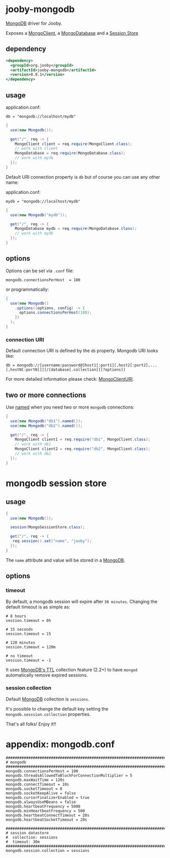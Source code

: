 # jooby-mongodb

[MongoDB](http://mongodb.github.io/mongo-java-driver/) driver for Jooby.

Exposes a [MongoClient](http://api.mongodb.org/java/2.13/com/mongodb/MongoClient.html), a [MongoDatabase](http://api.mongodb.org/java/2.13/com/mongodb/DB.html) and a [Session Store](/apidocs/org/jooby/mongodb/MongoSessionStore.html)

## dependency

```xml
<dependency>
  <groupId>org.jooby</groupId>
  <artifactId>jooby-mongodb</artifactId>
  <version>0.9.1</version>
</dependency>
```

## usage

application.conf:

```properties
db = "mongodb://localhost/mydb"
```

```java
{
  use(new Mongodb());

  get("/", req -> {
    MongoClient client = req.require(MongoClient.class);
    // work with client
    MongoDatabase = req.require(MongoDatabase.class);
    // work with mydb
  });
}
```

Default URI connection property is ```db``` but of course you can use any other name:

application.conf:

```properties
mydb = "mongodb://localhost/mydb"
```

```java
{
  use(new Mongodb("mydb"));

  get("/", req -> {
    MongoDatabase mydb = req.require(MongoDatabase.class);
    // work with mydb
  });
}
```

## options

Options can be set via ```.conf``` file:

```properties
mongodb.connectionsPerHost  = 100
```

or programmatically:

```java
{
  use(new Mongodb()
    .options((options, config) -> {
      options.connectionsPerHost(100);
    })
  );
}
```
### connection URI

Default connection URI is defined by the ```db``` property. Mongodb URI looks like:

```properties
db = mongodb://[username:password@]host1[:port1][,host2[:port2],...[,hostN[:portN]]][/[database[.collection]][?options]]
```

For more detailed information please check: [MongoClientURI](http://api.mongodb.org/java/2.13/com/mongodb/MongoClientURI.html).

## two or more connections

Use [named](/apidocs/org/jooby/mongodb/Mongodb.html#-named) when you need two or more ```mongodb``` connections:

```java
{
  use(new Mongodb("db1").named());
  use(new Mongodb("db2").named());

  get("/", req -> {
    MongoClient client1 = req.require("db1", MongoClient.class);
    // work with db1
    MongoClient client2 = req.require("db2", MongoClient.class);
    // work with db2
  });
}
```

# mongodb session store

## usage

```java
{
  use(new Mongodb());

  session(MongoSessionStore.class);

  get("/", req -> {
   req.session().set("name", "jooby");
  });
}
```

The ```name``` attribute and value will be stored in a [MongoDB](http://mongodb.github.io/mongo-java-driver/).

## options

### timeout

By default, a mongodb session will expire after ```30 minutes```. Changing the default timeout is as simple as:

```properties
# 8 hours
session.timeout = 8h

# 15 seconds
session.timeout = 15

# 120 minutes
session.timeout = 120m

# no timeout
session.timeout = -1
```

It uses [MongoDB's TTL](docs.mongodb.org/manual/core/index-ttl) collection feature (2.2+) to have ```mongod``` automatically remove expired sessions.

### session collection

Default [MongoDB](http://mongodb.github.io/mongo-java-driver/) collection is ```sessions```.

It's possible to change the default key setting the ```mongodb.sesssion.collection``` properties.


That's all folks! Enjoy it!!


# appendix: mongodb.conf

```properties
###################################################################################################
# mongodb
###################################################################################################
mongodb.connectionsPerHost = 100
mongodb.threadsAllowedToBlockForConnectionMultiplier = 5
mongodb.maxWaitTime = 120s
mongodb.connectTimeout = 10s
mongodb.socketTimeout = 0
mongodb.socketKeepAlive = false
mongodb.cursorFinalizerEnabled = true
mongodb.alwaysUseMBeans = false
mongodb.heartbeatFrequency = 5000
mongodb.minHeartbeatFrequency = 500
mongodb.heartbeatConnectTimeout = 20s
mongodb.heartbeatSocketTimeout = 20s

###################################################################################################
# session datastore
#  collection: sessions
#  timeout: 30m
###################################################################################################
mongodb.session.collection = sessions

```

